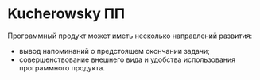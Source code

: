 # Kucherowsky ПП
Программный продукт может иметь несколько направлений развития:
-	вывод напоминаний о предстоящем окончании задачи;
-	совершенствование внешнего вида и удобства использования программного продукта.
